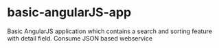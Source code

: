 # basic-angularJS-app
Basic AngularJS application which contains a search and sorting feature with detail field. Consume JSON based webservice 

